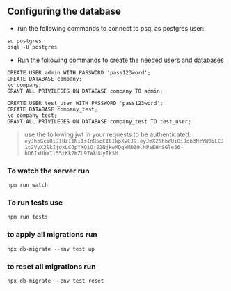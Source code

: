 ## Configuring the database
- run the following commands to connect to psql as postgres user:

```
su postgres
psql -U postgres
```

- Run the following commands to create the needed users and databases

```
CREATE USER admin WITH PASSWORD 'pass123word';
CREATE DATABASE company;
\c company;
GRANT ALL PRIVILEGES ON DATABASE company TO admin;

CREATE USER test_user WITH PASSWORD 'pass123word';
CREATE DATABASE company_test;
\c company_test;
GRANT ALL PRIVILEGES ON DATABASE company_test TO test_user;
```


> use the following jwt in your requests to be authenticated:
`eyJhbGciOiJIUzI1NiIsInR5cCI6IkpXVCJ9.eyJmX25hbWUiOiJob3NzYW0iLCJ1c2VyX2lkIjoxLCJpYXQiOjE2NjkwMDgxMDZ9.NPsEHnSGle56-hD6IxUbWIl55tKk2KZL97WkUUyIkSM`

### To watch the server run
`npm run watch`

### To run tests use
`npm run tests`


### to apply all migrations run
`npx db-migrate --env test up`

### to reset all migrations run
`npx db-migrate --env test reset`